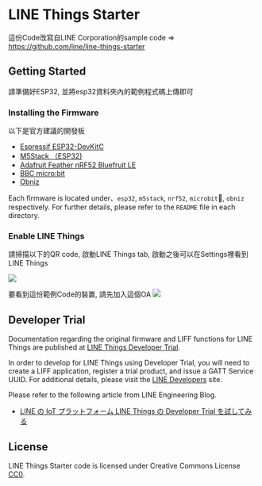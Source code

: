 # LINE Things Starter

這份Code改寫自LINE Corporation的sample code => https://github.com/line/line-things-starter

## Getting Started

請準備好ESP32, 並將esp32資料夾內的範例程式碼上傳即可

### Installing the Firmware

以下是官方建議的開發板

- [Espressif ESP32-DevKitC](https://www.espressif.com/en/products/hardware/esp32-devkitc/overview)
- [M5Stack （ESP32)](http://m5stack.com/)
- [Adafruit Feather nRF52 Bluefruit LE](https://www.adafruit.com/product/3406)
- [BBC micro:bit](https://microbit.org/)
- [Obniz](https://obniz.io/)

Each firmware is located under、`esp32`, `m5stack`, `nrf52`, `microbit`, `obniz` respectively.
For further details, please refer to the `README` file in each directory.

### Enable LINE Things

請掃描以下的QR code, 啟動LINE Things tab, 啟動之後可以在Settings裡看到LINE Things

![](https://developers.line.biz/media/line-things/qr_code-311f3503.png)


要看到這份範例Code的裝置, 請先加入這個OA
![](https://i.imgur.com/uxlcDnQ.png)

## Developer Trial

Documentation regarding the original firmware and LIFF functions for LINE Things are published at [LINE Things Developer Trial](https://developers.line.biz/ja/docs/line-things/about-line-things-trial/).

In order to develop for LINE Things using Developer Trial, you will need to create a LIFF application, register a trial product, and issue a GATT Service UUID.
For additional details, please visit the [LINE Developers](https://developers.line.biz/) site.

Please refer to the following article from LINE Engineering Blog.

- [LINE の IoT プラットフォーム LINE Things の Developer Trial を試してみる](https://engineering.linecorp.com/ja/blog/line-things-developer-trial/)

## License

LINE Things Starter code is licensed under Creative Commons License [CC0](http://creativecommons.org/publicdomain/zero/1.0/).
